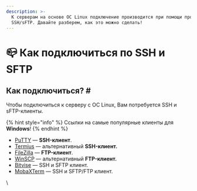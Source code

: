 ```yaml
---
description: >-
  К серверам на основе ОС Linux подключение производится при помощи протоколов
  SSH/sFTP. Давайте разберем, как это можно сделать!
---
```


# 📪 Как подключиться по SSH и SFTP



## Как подключиться? \#

Чтобы подключиться к серверу с ОС Linux, Вам потребуется SSH и sFTP-клиенты.

{% hint style="info" %}
Ссылки на самые популярные клиенты для **Windows**!
{% endhint %}

* [PuTTY](https://the.earth.li/~sgtatham/putty/latest/w32/putty.exe) — **SSH-клиент**.
* [Termius](https://termius.com/free-ssh-client-for-windows) — альтернативный **SSH-клиент.**
* [FileZilla](https://filezilla.ru/) — **FTP-клиент**.
* [WinSCP](https://winscp.net/eng/download.php) — альтернативный **FTP-клиент.**
* [Bitvise](https://bitvise.com/ssh-client-download) — SSH и SFTP клиент.
* [MobaXTerm](https://mobaxterm.mobatek.net/download-home-edition.html) — SSH и SFTP/FTP клиент.

\
